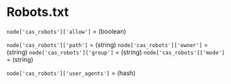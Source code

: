 # Robots.txt

`node['cas_robots']['allow']` = (boolean)

`node['cas_robots']['path']` = (string)
`node['cas_robots']['owner']` = (string)
`node['cas_robots']['group']` = (string)
`node['cas_robots']['mode']` = (string)

`node['cas_robots']['user_agents']` = (hash)

